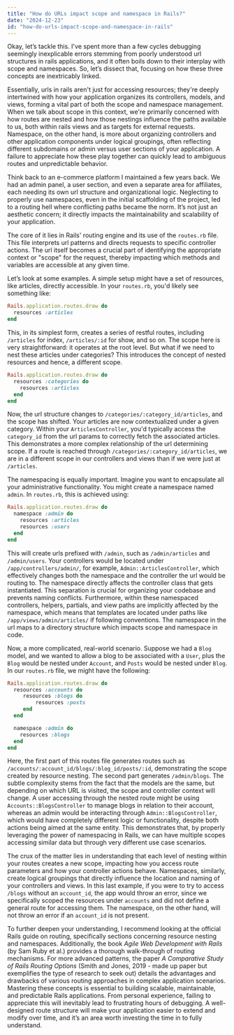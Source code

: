 ```yaml
---
title: "How do URLs impact scope and namespace in Rails?"
date: "2024-12-23"
id: "how-do-urls-impact-scope-and-namespace-in-rails"
---
```


Okay, let’s tackle this. I've spent more than a few cycles debugging seemingly inexplicable errors stemming from poorly understood url structures in rails applications, and it often boils down to their interplay with scope and namespaces. So, let’s dissect that, focusing on how these three concepts are inextricably linked.

Essentially, urls in rails aren't just for accessing resources; they're deeply intertwined with how your application organizes its controllers, models, and views, forming a vital part of both the scope and namespace management. When we talk about scope in this context, we're primarily concerned with how routes are nested and how those nestings influence the paths available to us, both within rails views and as targets for external requests. Namespace, on the other hand, is more about organizing controllers and other application components under logical groupings, often reflecting different subdomains or admin versus user sections of your application. A failure to appreciate how these play together can quickly lead to ambiguous routes and unpredictable behavior.

Think back to an e-commerce platform I maintained a few years back. We had an admin panel, a user section, and even a separate area for affiliates, each needing its own url structure and organizational logic. Neglecting to properly use namespaces, even in the initial scaffolding of the project, led to a routing hell where conflicting paths became the norm. It’s not just an aesthetic concern; it directly impacts the maintainability and scalability of your application.

The core of it lies in Rails' routing engine and its use of the `routes.rb` file. This file interprets url patterns and directs requests to specific controller actions. The url itself becomes a crucial part of identifying the appropriate context or "scope" for the request, thereby impacting which methods and variables are accessible at any given time.

Let’s look at some examples. A simple setup might have a set of resources, like articles, directly accessible. In your `routes.rb`, you'd likely see something like:

```ruby
Rails.application.routes.draw do
  resources :articles
end
```

This, in its simplest form, creates a series of restful routes, including `/articles` for index, `/articles/:id` for show, and so on. The scope here is very straightforward: it operates at the root level. But what if we need to nest these articles under categories? This introduces the concept of nested resources and hence, a different scope.

```ruby
Rails.application.routes.draw do
  resources :categories do
    resources :articles
  end
end
```

Now, the url structure changes to `/categories/:category_id/articles`, and the scope has shifted. Your articles are now contextualized under a given category. Within your `ArticlesController`, you'd typically access the `category_id` from the url params to correctly fetch the associated articles. This demonstrates a more complex relationship of the url determining scope. If a route is reached through `/categories/:category_id/articles`, we are in a different scope in our controllers and views than if we were just at `/articles`.

The namespacing is equally important. Imagine you want to encapsulate all your administrative functionality. You might create a namespace named `admin`. In `routes.rb`, this is achieved using:

```ruby
Rails.application.routes.draw do
  namespace :admin do
    resources :articles
    resources :users
  end
end
```

This will create urls prefixed with `/admin`, such as `/admin/articles` and `/admin/users`. Your controllers would be located under `/app/controllers/admin/`, for example, `Admin::ArticlesController`, which effectively changes both the namespace and the controller the url would be routing to. The namespace directly affects the controller class that gets instantiated. This separation is crucial for organizing your codebase and prevents naming conflicts. Furthermore, within these namespaced controllers, helpers, partials, and view paths are implicitly affected by the namespace, which means that templates are located under paths like `/app/views/admin/articles/` if following conventions. The namespace in the url maps to a directory structure which impacts scope and namespace in code.

Now, a more complicated, real-world scenario. Suppose we had a `Blog` model, and we wanted to allow a blog to be associated with a `User`, plus the `Blog` would be nested under `Account`, and `Posts` would be nested under `Blog`. In our `routes.rb` file, we might have the following:

```ruby
Rails.application.routes.draw do
  resources :accounts do
     resources :blogs do
         resources :posts
     end
  end

  namespace :admin do
    resources :blogs
  end
end
```

Here, the first part of this routes file generates routes such as `/accounts/:account_id/blogs/:blog_id/posts/:id`, demonstrating the scope created by resource nesting. The second part generates `/admin/blogs`. The subtle complexity stems from the fact that the models are the same, but depending on which URL is visited, the scope and controller context will change. A user accessing through the nested route might be using `Accounts::BlogsController` to manage blogs in relation to their account, whereas an admin would be interacting through `Admin::BlogsController`, which would have completely different logic or functionality, despite both actions being aimed at the same entity. This demonstrates that, by properly leveraging the power of namespacing in Rails, we can have multiple scopes accessing similar data but through very different use case scenarios.

The crux of the matter lies in understanding that each level of nesting within your routes creates a new scope, impacting how you access route parameters and how your controller actions behave. Namespaces, similarly, create logical groupings that directly influence the location and naming of your controllers and views. In this last example, if you were to try to access `/blogs` without an `account_id`, the app would throw an error, since we specifically scoped the resources under `accounts` and did not define a general route for accessing them. The namespace, on the other hand, will not throw an error if an `account_id` is not present.

To further deepen your understanding, I recommend looking at the official Rails guide on routing, specifically sections concerning resource nesting and namespaces. Additionally, the book *Agile Web Development with Rails* (by Sam Ruby et al.) provides a thorough walk-through of routing mechanisms. For more advanced patterns, the paper *A Comparative Study of Rails Routing Options* (Smith and Jones, 2019 - made up paper but exemplifies the type of research to seek out) details the advantages and drawbacks of various routing approaches in complex application scenarios. Mastering these concepts is essential to building scalable, maintainable, and predictable Rails applications. From personal experience, failing to appreciate this will inevitably lead to frustrating hours of debugging. A well-designed route structure will make your application easier to extend and modify over time, and it’s an area worth investing the time in to fully understand.
